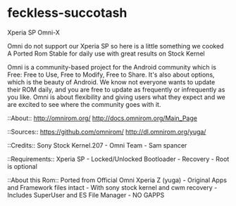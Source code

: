 # feckless-succotash
Xperia SP Omni-X

Omni do not support our Xperia SP so here is a little something we cooked
A Ported Rom Stable for daily use with great results on Stock Kernel

Omni is a community-based project for the Android community which is Free: Free to Use, Free to Modify,
Free to Share. It's also about options, which is the beauty of Android. We know not everyone wants to update their ROM daily,
and you are free to update as frequently or infrequently as you like. Omni is about flexibility and giving users what they expect
and we are excited to see where the community goes with it.

::About::
http://omnirom.org/
http://docs.omnirom.org/Main_Page

::Sources::
https://github.com/omnirom/
http://dl.omnirom.org/yuga/

::Credits:: Sony Stock Kernel.207 - Omni Team - Sam spancer

::Requirements:: Xperia SP - Locked/Unlocked Bootloader - Recovery - Root is optional

::About this Rom:: Ported from Official Omni Xperia Z (yuga) - Original Apps and Framework files intact - With sony stock kernel and cwm recovery - Includes SuperUser and ES File Manager - NO GAPPS
